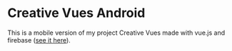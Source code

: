# Creative Vues Android

This is a mobile version of my project Creative Vues made with vue.js and firebase ([see it here](https://github.com/wilfrites/creative-vues)).
